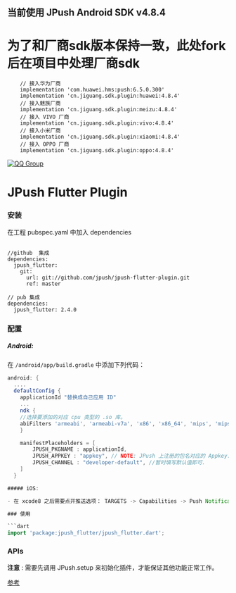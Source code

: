 ## 当前使用 JPush Android SDK v4.8.4
# 为了和厂商sdk版本保持一致，此处fork后在项目中处理厂商sdk
```
    // 接入华为厂商
    implementation 'com.huawei.hms:push:6.5.0.300'
    implementation 'cn.jiguang.sdk.plugin:huawei:4.8.4'
    // 接入魅族厂商
    implementation 'cn.jiguang.sdk.plugin:meizu:4.8.4'
    // 接入 VIVO 厂商
    implementation 'cn.jiguang.sdk.plugin:vivo:4.8.4'
    // 接入小米厂商
    implementation 'cn.jiguang.sdk.plugin:xiaomi:4.8.4'
    // 接入 OPPO 厂商
    implementation 'cn.jiguang.sdk.plugin:oppo:4.8.4'

```


[![QQ Group](https://img.shields.io/badge/QQ%20Group-862401307-red.svg)]()
# JPush Flutter Plugin

### 安装

在工程 pubspec.yaml 中加入 dependencies

```
  
//github  集成
dependencies:
  jpush_flutter:
    git:
      url: git://github.com/jpush/jpush-flutter-plugin.git
      ref: master
      
// pub 集成
dependencies:
  jpush_flutter: 2.4.0
```

### 配置

##### Android:

在 `/android/app/build.gradle` 中添加下列代码：

```groovy
android: {
  ....
  defaultConfig {
    applicationId "替换成自己应用 ID"
    ...
    ndk {
	//选择要添加的对应 cpu 类型的 .so 库。
	abiFilters 'armeabi', 'armeabi-v7a', 'x86', 'x86_64', 'mips', 'mips64', 'arm64-v8a',        
    }

    manifestPlaceholders = [
        JPUSH_PKGNAME : applicationId,
        JPUSH_APPKEY : "appkey", // NOTE: JPush 上注册的包名对应的 Appkey.
        JPUSH_CHANNEL : "developer-default", //暂时填写默认值即可.
    ]
  }    

##### iOS:

- 在 xcode8 之后需要点开推送选项： TARGETS -> Capabilities -> Push Notification 设为 on 状态

### 使用

```dart
import 'package:jpush_flutter/jpush_flutter.dart';
```

### APIs

**注意** : 需要先调用 JPush.setup 来初始化插件，才能保证其他功能正常工作。

 [参考](./documents/APIs.md)

